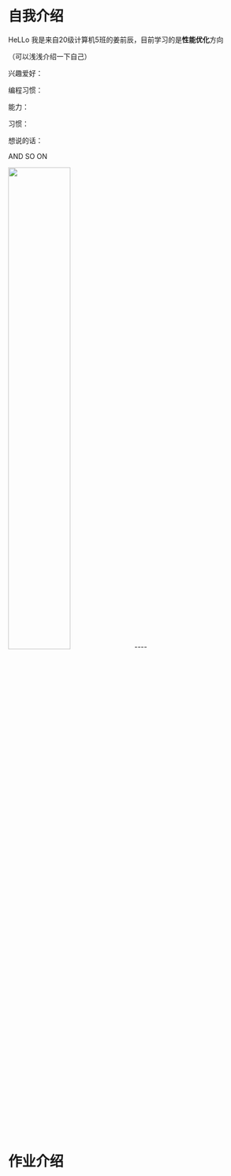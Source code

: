 # 自我介绍

HeLLo 我是来自20级计算机5班的姜前辰，目前学习的是**性能优化**方向

（可以浅浅介绍一下自己）

兴趣爱好：

编程习惯：

能力：

习惯：


想说的话：

AND SO ON


<img src="https://user-images.githubusercontent.com/111861051/198684660-2185c822-10ef-4ced-aedf-5900238f0ab2.png" width="50%" height="50%">
----

# 作业介绍
